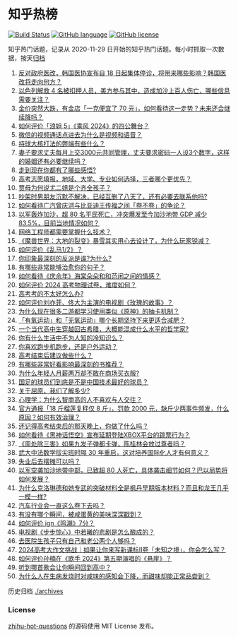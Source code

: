 # 知乎热榜
[![Build Status](https://github.com/ToWeLong/zhihu-hot-questions/workflows/CI/badge.svg)](https://github.com/ToWeLong/zhihu-hot-questions/actions)
[![GitHub language](https://img.shields.io/badge/language-golang-orange.svg)](https://golang.org/)
[![GitHub license](https://img.shields.io/github/license/ToWeLong/zhihu-hot-questions)](https://github.com/ToWeLong/zhihu-hot-questions/blob/main/LICENSE)

知乎热门话题，记录从 2020-11-29 日开始的知乎热门话题。每小时抓取一次数据，按天[归档](./archives)

<!-- BEGIN -->

1. [反对政府医改，韩国医协宣布自 18 日起集体停诊，将带来哪些影响？韩国医改将走向何方？](https://www.zhihu.com/question/658473496)
1. [以色列解救 4 名被扣押人员，美方参与其中，造成加沙上百人伤亡，哪些信息需要关注？](https://www.zhihu.com/question/658469924)
1. [金价突然大跌，有金店「一克便宜了 70 元」，如何看待这一走势？未来还会继续降吗？](https://www.zhihu.com/question/658463988)
1. [如何评价「浪姐 5」《乘风 2024》的四公舞台？](https://www.zhihu.com/question/658310127)
1. [微信的视频通话点进去为什么是视频和语音？](https://www.zhihu.com/question/656929674)
1. [持球大核打法的弊端有些什么？](https://www.zhihu.com/question/575134360)
1. [妻子要求丈夫每月上交3000元共同管理，丈夫要求密码一人设3个数字，这样的婚姻还有必要继续吗？](https://www.zhihu.com/question/657849591)
1. [走到现在你都有了哪些感悟?](https://www.zhihu.com/question/585880684)
1. [高考志愿填报，地域、大学、专业如何选择，三者哪个更优先？](https://www.zhihu.com/question/656737919)
1. [贾母为何说尤二姐是个齐全孩子？](https://www.zhihu.com/question/656700090)
1. [吵架时男朋友沉默不解决，已经互删了八天了，还有必要去联系他吗?](https://www.zhihu.com/question/658253901)
1. [如何看待广汽曾庆洪与比亚迪王传福之间「卷不卷」的争论？](https://www.zhihu.com/question/658385273)
1. [以军轰炸加沙，超 80 名平民死亡，冲突爆发至今加沙地带 GDP 减少 83.5%，目前当地情况如何？](https://www.zhihu.com/question/658432707)
1. [网络工程师都需要掌握什么技术？](https://www.zhihu.com/question/19766497)
1. [《魔兽世界：大地的裂变》暴雪其实用心去设计了，为什么玩家锐减？](https://www.zhihu.com/question/590087582)
1. [如何评价《乱马1/2》？](https://www.zhihu.com/question/640876321)
1. [你印象最深刻的反派是谁?为什么?](https://www.zhihu.com/question/656020696)
1. [有哪些非常能够治愈你的句子？](https://www.zhihu.com/question/658438806)
1. [如何看待《庆余年》海棠朵朵和和范闲之间的情感？](https://www.zhihu.com/question/378227150)
1. [如何评价 2024 高考物理试卷，难度如何？](https://www.zhihu.com/question/658387614)
1. [高考考的不太好怎么办?](https://www.zhihu.com/question/658435454)
1. [如何评价刘亦菲、佟大为主演的电视剧《玫瑰的故事》？](https://www.zhihu.com/question/658439215)
1. [为什么现在很多二游都学习使用类似《原神》的抽卡机制？](https://www.zhihu.com/question/658271982)
1. [「有氧运动」和「无氧运动」哪个长期坚持下来更适合减肥？](https://www.zhihu.com/question/658114992)
1. [一个当代高中生穿越回古希腊，大概能混成什么水平的哲学家?](https://www.zhihu.com/question/658418162)
1. [你有什么生活中不为人知的冷知识么？](https://www.zhihu.com/question/29521254)
1. [你喜欢跑步机跑步，还是户外运动？](https://www.zhihu.com/question/658039470)
1. [高考结束后建议做些什么？](https://www.zhihu.com/question/658436834)
1. [有哪些非常好看影响最深刻的书推荐？](https://www.zhihu.com/question/657269449)
1. [为什么年轻人月薪两万却不敢在商场买衣服?](https://www.zhihu.com/question/656174706)
1. [国足的球员们到底是不是中国技术最好的球员？](https://www.zhihu.com/question/377434385)
1. [关于屈原，我们了解多少?](https://www.zhihu.com/question/658436365)
1. [心理学：为什么智商高的人不喜欢与人交往？](https://www.zhihu.com/question/657181384)
1. [官方通报「18 斤榴莲复秤仅 8 斤」，罚款 2000 元，缺斤少两事件频发，什么原因？如何有效治理？](https://www.zhihu.com/question/658409330)
1. [还记得高考结束后的那天晚上，你做了什么吗？](https://www.zhihu.com/question/658013745)
1. [如何看待《黑神话悟空》宣布延期登陆XBOX平台的跳票行为？](https://www.zhihu.com/question/658427063)
1. [《周处除三害》如果九发子弹都卡弹，陈桂林会放过尊者吗？](https://www.zhihu.com/question/650888065)
1. [武大中法数学拔尖班时隔 30 年重启，这对培养国际化人才有何意义？](https://www.zhihu.com/question/657835503)
1. [失业后去摆摊可以吗？](https://www.zhihu.com/question/658199565)
1. [以军空袭加沙地带中部，已致超 80 人死亡，具体袭击细节如何？巴以局势将如何发展？](https://www.zhihu.com/question/658425563)
1. [为什么克洛琳德和她专武的突破材料全是枫丹早期版本材料？而且和龙王几乎一模一样?](https://www.zhihu.com/question/658326490)
1. [汽车行业会一直这么卷下去吗？](https://www.zhihu.com/question/649928383)
1. [有没有哪个瞬间，被咸蛋黄的美味深深戳到？](https://www.zhihu.com/question/657329856)
1. [如何评价 ign《鸣潮》7分？](https://www.zhihu.com/question/658429403)
1. [电视剧《步步惊心》中若曦的悲剧是怎么酿成的？](https://www.zhihu.com/question/570676607)
1. [去医院生孩子只有自己和老公两个人够吗？](https://www.zhihu.com/question/658203122)
1. [2024高考大作文挑战｜如果让你来写新课标II卷「未知之境」，你会怎么写？](https://www.zhihu.com/question/658352117)
1. [如何评价孙楠在《歌手 2024》第五期演唱的《悬崖》？](https://www.zhihu.com/question/658344549)
1. [听到哪首歌会让你瞬间回到高中？](https://www.zhihu.com/question/658013795)
1. [为什么人在生病发烧时对咸味的感知会下降，而甜味却能正常品尝到？](https://www.zhihu.com/question/657329978)

<!-- END -->

历史归档 [./archives](./archives)


### License
[zhihu-hot-questions](https://github.com/towelong/zhihu-hot-questions) 的源码使用 MIT License 发布。